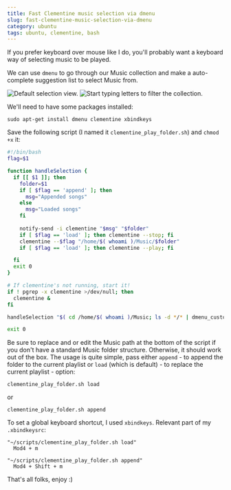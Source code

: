 ```yaml
---
title: Fast Clementine music selection via dmenu
slug: fast-clementine-music-selection-via-dmenu
category: ubuntu
tags: ubuntu, clementine, bash
---
```


If you prefer keyboard over mouse like I do, you'll probably want a keyboard way of selecting music to be played.

We can use `dmenu` to go through our Music collection and make a auto-complete suggestion list to select Music from.

![Default selection view.](2014-01-02-fast-clementine-music-selection-via-dmenu_1.png)
![Start typing letters to filter the collection.](2014-01-02-fast-clementine-music-selection-via-dmenu_2.png)

We'll need to have some packages installed:

```shell_session
sudo apt-get install dmenu clementine xbindkeys
```

Save the following script (I named it `clementine_play_folder.sh`) and `chmod +x` it:

```bash
#!/bin/bash
flag=$1

function handleSelection {
  if [[ $1 ]]; then
    folder=$1
    if [ $flag == 'append' ]; then
      msg="Appended songs"
    else
      msg="Loaded songs"
    fi
    
    notify-send -i clementine "$msg" "$folder"
    if [ $flag == 'load' ]; then clementine --stop; fi
    clementine --$flag "/home/$( whoami )/Music/$folder"
    if [ $flag == 'load' ]; then clementine --play; fi

  fi
  exit 0
}

# If clementine's not running, start it!
if ! pgrep -x clementine >/dev/null; then
  clementine &
fi

handleSelection "$( cd /home/$( whoami )/Music; ls -d */* | dmenu_custom )"

exit 0
```

Be sure to replace and or edit the Music path at the bottom of the script if you  don't have a standard Music folder structure. Otherwise, it should work out of the box. The usage is quite simple, pass either `append` - to append the folder to the current playlist or `load` (which is default) - to replace the current playlist - option:

```shell_session
clementine_play_folder.sh load
```

or

```shell_session
clementine_play_folder.sh append
```

To set a global keyboard shortcut, I used `xbindkeys`. Relevant part of my `.xbindkeysrc`:

```
"~/scripts/clementine_play_folder.sh load"
  Mod4 + m

"~/scripts/clementine_play_folder.sh append"
  Mod4 + Shift + m
```

That's all folks, enjoy :)
